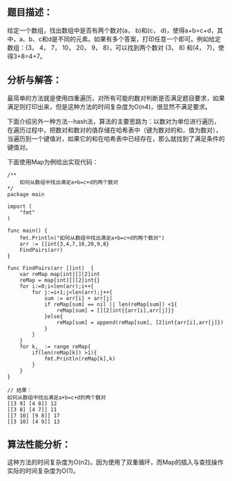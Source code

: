 ## 题目描述：

给定一个数组，找出数组中是否有两个数对(a， b)和(c， d)，使得a+b=c+d，其中，a、b、c和d是不同的元素。如果有多个答案，打印任意一个即可。例如给定数组：{3， 4， 7， 10， 20， 9， 8}，可以找到两个数对 (3， 8) 和(4， 7)，使得3+8=4+7。

## 分析与解答：

最简单的方法就是使用四重遍历，对所有可能的数对判断是否满足题目要求，如果满足则打印出来，但是这种方法的时间复杂度为O(n4)，很显然不满足要求。

下面介绍另外一种方法--hash法，算法的主要思路为：以数对为单位进行遍历，在遍历过程中，把数对和数对的值存储在哈希表中（键为数对的和，值为数对），当遍历到一个键值对，如果它的和在哈希表中已经存在，那么就找到了满足条件的键值对。

下面使用Map为例给出实现代码：

```
/**
	如何从数组中找出满足a+b=c+d的两个数对
*/
package main

import (
	"fmt"
)

func main() {
	fmt.Println("如何从数组中找出满足a+b=c+d的两个数对")
	arr := []int{3,4,7,10,20,9,8}
	FindPairs(arr)
}

func FindPairs(arr []int)  {
	var reMap map[int][][2]int
	reMap = map[int][][2]int{}
	for i:=0;i<len(arr);i++{
		for j:=i+1;j<len(arr);j++{
			sum := arr[i] + arr[j]
			if reMap[sum] == nil || len(reMap[sum]) <1{
				reMap[sum] = [][2]int{{arr[i],arr[j]}}
			}else{
				reMap[sum] = append(reMap[sum], [2]int{arr[i],arr[j]})
			}
		}
	}
	for k,_ := range reMap{
		if(len(reMap[k]) >1){
			fmt.Println(reMap[k],k)
		}
	}
}

// 结果：
如何从数组中找出满足a+b=c+d的两个数对
[[3 9] [4 8]] 12
[[3 8] [4 7]] 11
[[7 10] [9 8]] 17
[[3 10] [4 9]] 13
```

## 算法性能分析：

这种方法的时间复杂度为O(n2)。因为使用了双重循环，而Map的插入与查找操作实际的时间复杂度为O(1)。